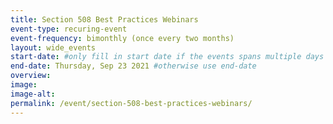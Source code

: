 ```yaml
---
title: Section 508 Best Practices Webinars
event-type: recuring-event
event-frequency: bimonthly (once every two months)
layout: wide_events
start-date: #only fill in start date if the events spans multiple days
end-date: Thursday, Sep 23 2021 #otherwise use end-date
overview: 
image:
image-alt: 
permalink: /event/section-508-best-practices-webinars/
---
```


